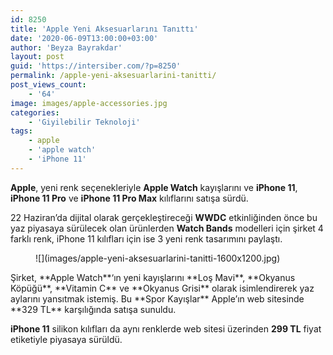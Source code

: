 ```yaml
---
id: 8250
title: 'Apple Yeni Aksesuarlarını Tanıttı'
date: '2020-06-09T13:00:00+03:00'
author: 'Beyza Bayrakdar'
layout: post
guid: 'https://intersiber.com/?p=8250'
permalink: /apple-yeni-aksesuarlarini-tanitti/
post_views_count:
    - '64'
image: images/apple-accessories.jpg
categories:
    - 'Giyilebilir Teknoloji'
tags:
    - apple
    - 'apple watch'
    - 'iPhone 11'
---
```


**Apple**, yeni renk seçenekleriyle **Apple Watch** kayışlarını ve **iPhone 11**, **iPhone 11 Pro** ve **iPhone 11 Pro Max** kılıflarını satışa sürdü.

22 Haziran’da dijital olarak gerçekleştireceği **WWDC** etkinliğinden önce bu yaz piyasaya sürülecek olan ürünlerden **Watch Bands** modelleri için şirket 4 farklı renk, iPhone 11 kılıfları için ise 3 yeni renk tasarımını paylaştı.

<figure class="wp-block-image size-large">![](images/apple-yeni-aksesuarlarini-tanitti-1600x1200.jpg)</figure>Şirket, **Apple Watch**‘ın yeni kayışlarını **Loş Mavi**, **Okyanus Köpüğü**, **Vitamin C** ve **Okyanus Grisi** olarak isimlendirerek yaz aylarını yansıtmak istemiş. Bu **Spor Kayışlar** Apple’ın web sitesinde **329 TL** karşılığında satışa sunuldu.

**iPhone 11** silikon kılıfları da aynı renklerde web sitesi üzerinden **299 TL** fiyat etiketiyle piyasaya sürüldü.
